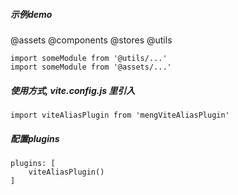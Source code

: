 ##### 示例demo
@assets
@components
@stores
@utils
```
import someModule from '@utils/...'
import someModule from '@assets/...'
```

##### 使用方式, vite.config.js 里引入
```
import viteAliasPlugin from 'mengViteAliasPlugin'
```
##### 配置plugins
```
plugins: [
    viteAliasPlugin()
]
```